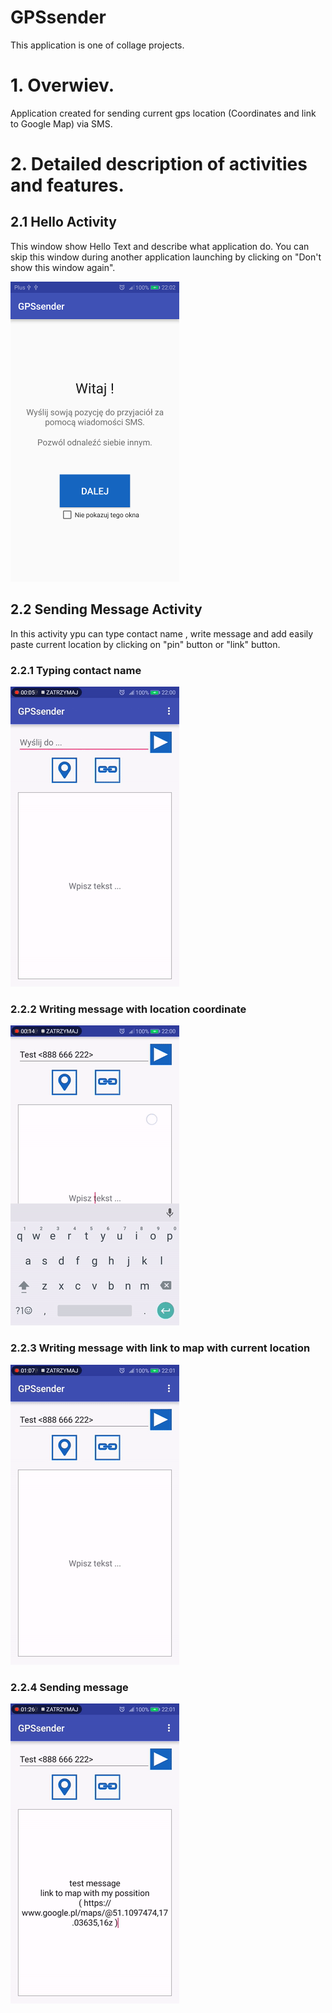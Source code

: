 # GPSsender

This application is one of collage projects.


# 1. Overwiev.
  
  
  Application created for sending current gps location (Coordinates and link to Google Map) via SMS.
  
  
# 2. Detailed description of activities and features.

  
  ## 2.1 Hello Activity
  
  This window show Hello Text and describe what application do.
  You can skip this window during another application launching by clicking on "Don't show this window again".
   
   
  ![](https://raw.githubusercontent.com/MarcinGrzeszczak-Applications/GPSsender/master/screenshots/HelloActivity.png)
   
   
   ## 2.2 Sending Message Activity
   
   In this activity ypu can type contact name , write message and add easily paste current location by clicking on "pin"    button or "link" button.
   
   
   ### 2.2.1 Typing contact name
    
   
   ![](https://raw.githubusercontent.com/MarcinGrzeszczak-Applications/GPSsender/master/screenshots/TypingContactName.gif)
   
   
   ### 2.2.2 Writing message with location coordinate
   
   ![](https://raw.githubusercontent.com/MarcinGrzeszczak-Applications/GPSsender/master/screenshots/MessageWithCoordinates.gif)


   ### 2.2.3 Writing message with link to map with current location
   
   ![](https://raw.githubusercontent.com/MarcinGrzeszczak-Applications/GPSsender/master/screenshots/MessageWithLink.gif)

   
   ### 2.2.4 Sending message
   
   
   ![](https://raw.githubusercontent.com/MarcinGrzeszczak-Applications/GPSsender/master/screenshots/SendingMessage.gif)

   
  

